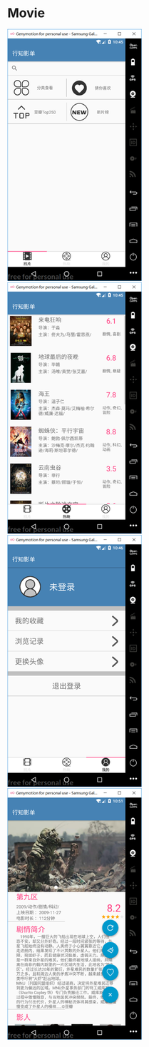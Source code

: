 # Movie
![Image text](https://raw.githubusercontent.com/Zsy3312/MyMovie/master/Picture1.png)
![Image text](https://raw.githubusercontent.com/Zsy3312/MyMovie/master/Picture2.png)
![Image text](https://raw.githubusercontent.com/Zsy3312/MyMovie/master/Picture3.png)
![Image text](https://raw.githubusercontent.com/Zsy3312/MyMovie/master/Picture4.png)
